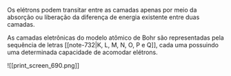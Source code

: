Os elétrons podem transitar entre as camadas apenas por meio da absorção ou liberação da diferença de energia existente entre duas camadas. 

As camadas eletrônicas do modelo atômico de Bohr são representadas pela sequência de letras [[note-732|K, L, M, N, O, P e Q]], cada uma possuindo uma determinada capacidade de acomodar elétrons.

![[print_screen_690.png]]